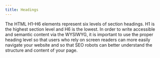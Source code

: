 ```yaml
---
title: Headings
---
```

The HTML H1–H6 elements represent six levels of section headings. H1 is the highest section level and H6 is the lowest. In order to write accessible and semantic content via the WYSIWYG, it is important to use the proper heading level so that users who rely on screen readers can more easily navigate your website and so that SEO robots can better understand the structure and content of your page.


